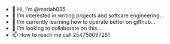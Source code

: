 - 👋 Hi, I’m @mariah035
- 👀 I’m interested in writing projects and softcare engineering...
- 🌱 I’m currently learning how to operate better on gifthub...
- 💞️ I’m looking to collaborate on this...
- 📫 How to reach me call 254750097281 

<!---
mariah035/mariah035 is a ✨ special ✨ repository because its `README.md` (this file) appears on your GitHub profile.
You can click the Preview link to take a look at your changes.
--->
